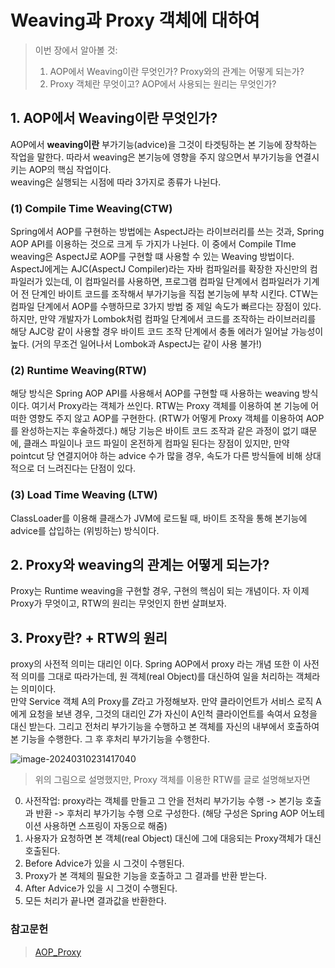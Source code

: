 # Weaving과 Proxy 객체에 대하여

> 이번 장에서 알아볼 것: 
>
> 1. AOP에서 Weaving이란 무엇인가? Proxy와의 관계는 어떻게 되는가? 
> 2. Proxy 객체란 무엇이고? AOP에서 사용되는 원리는 무엇인가?

## 1. AOP에서 Weaving이란 무엇인가? 

AOP에서 **weaving이란** 부가기능(advice)을 그것이 타겟팅하는 본 기능에 장착하는 작업을 말한다. 따라서 weaving은 본기능에 영향을 주지 않으면서 부가기능을 연결시키는 AOP의 핵심 작업이다.  
weaving은 실행되는 시점에 따라 3가지로 종류가 나뉜다.  

### (1) Compile Time Weaving(CTW)

Spring에서 AOP를 구현하는 방법에는 AspectJ라는 라이브러리를 쓰는 것과, Spring AOP API를 이용하는 것으로 크게 두 가지가 나뉜다. 이 중에서 Compile TIme weaving은 AspectJ로 AOP를 구현할 떄 사용할 수 있는 Weaving 방법이다. 
  AspectJ에게는 AJC(AspectJ Compiler)라는 자바 컴파일러를 확장한 자신만의 컴파일러가 있는데, 이 컴파일러를 사용하면, 프로그램 컴파일 단계에서 컴파일러가 기계어 전 단계인 바이트 코드를 조작해서 부가기능을 직접 본기능에 부착 시킨다. CTW는 컴파일 단계에서 AOP를 수행하므로 3가지 방법 중 제일 속도가 빠르다는 장점이 있다. 하지만, 만약 개발자가 Lombok처럼 컴파일 단계에서 코드를 조작하는 라이브러리를 해당 AJC랑 같이 사용할 경우 바이트 코드 조작 단계에서 충돌 에러가 일어날 가능성이 높다.  (거의 무조건 일어나서 Lombok과 AspectJ는 같이 사용 불가!)

### (2) Runtime Weaving(RTW)

해당 방식은 Spring AOP API를 사용해서 AOP를 구현할 때 사용하는 weaving 방식이다. 여기서 Proxy라는 객체가 쓰인다. RTW는 Proxy 객체를 이용하여 본 기능에 어떠한 영향도 주지 않고 AOP를 구현한다. (RTW가 어떻게 Proxy 객체를 이용하여 AOP를 완성하는지는 후술하겠다.) 해당 기능은 바이트 코드 조작과 같은 과정이 없기 떄문에, 클래스 파일이나 코드 파일이 온전하게 컴파일 된다는 장점이 있지만, 만약 pointcut 당 연결지어야 하는 advice 수가 많을 경우, 속도가 다른 방식들에 비해 상대적으로 더 느려진다는 단점이 있다. 

### (3) Load Time Weaving (LTW) 

ClassLoader를 이용해 클래스가 JVM에 로드될 때, 바이트 조작을 통해 본기능에 advice를 삽입하는 (위빙하는) 방식이다.

 

## 2. Proxy와 weaving의 관계는 어떻게 되는가? 

Proxy는 Runtime weaving을 구현할 경우, 구현의 핵심이 되는 개념이다. 자 이제 Proxy가 무엇이고, RTW의 원리는 무엇인지 한번 살펴보자. 

## 3. Proxy란? + RTW의 원리

proxy의 사전적 의미는 대리인 이다. Spring AOP에서 proxy 라는 개념 또한 이 사전적 의미를 그대로 따라가는데, 원 객체(real Object)를 대신하여 일을 처리하는 객체라는 의미이다.  
  만약 Service 객체 A의 Proxy를  *Z*라고 가정해보자. 만약 클라이언트가 서비스 로직 A에게 요청을 보낸 경우,  그것의 대리인 *Z*가 자신이 A인척 클라이언트를 속여서 요청을 대신 받는다.  그리고 전처리 부가기능을 수행하고 본 객체를 자신의 내부에서 호출하여 본 기능을 수행한다. 그 후 후처리 부가기능을 수행한다. 

![image-20240310231417040](C:\Users\SSAFY\AppData\Roaming\Typora\typora-user-images\image-20240310231417040.png)

> 위의 그림으로 설명했지만, Proxy 객체를 이용한 RTW를 글로 설명해보자면

0. 사전작업: proxy라는 객체를 만들고 그 안을 전처리 부가기능 수행 -> 본기능 호출과 반환 -> 후처리 부가기능 수행 으로 구성한다. (해당 구성은 Spring AOP 어노테이션 사용하면 스프링이 자동으로 해줌)
1. 사용자가 요청하면 본 객체(real Object) 대신에 그에 대응되는 Proxy객체가 대신 호출된다. 
2. Before Advice가 있을 시 그것이 수행된다. 
3. Proxy가 본 객체의 필요한 기능을 호출하고 그 결과를 반환 받는다. 
4. After Advice가 있을 시 그것이 수행된다. 
5. 모든 처리가 끝나면 결과값을 반환한다. 





### 참고문헌

>[AOP_Proxy](https://dahye-jeong.gitbook.io/spring/spring/2020-04-09-aop-proxy) 